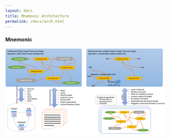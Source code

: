 ```yaml
---
layout: docs
title: Mnemonic Architecture
permalink: /docs/arch.html
---
```


### Mnemonic

![Mnemonic_Way](/img/archcmp.png)

